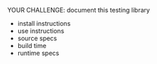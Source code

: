 YOUR CHALLENGE: document this testing library
* install instructions
* use instructions
* source specs
* build time
* runtime specs